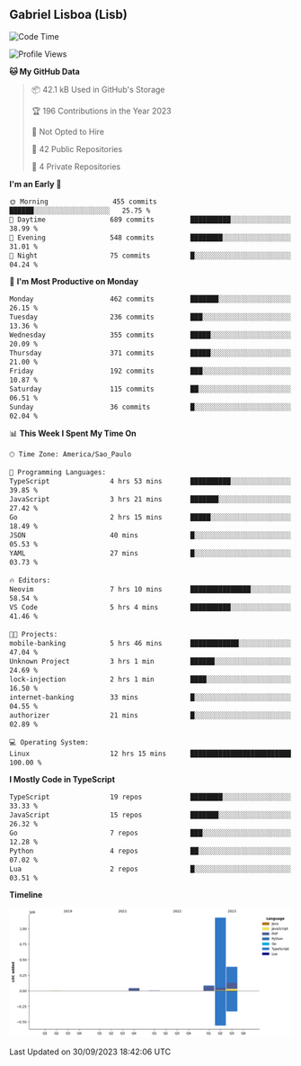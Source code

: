 ## Gabriel Lisboa (Lisb)

<!--START_SECTION:waka-->
![Code Time](http://img.shields.io/badge/Code%20Time-207%20hrs%2059%20mins-blue)

![Profile Views](http://img.shields.io/badge/Profile%20Views-0-blue)

**🐱 My GitHub Data** 

> 📦 42.1 kB Used in GitHub's Storage 
 > 
> 🏆 196 Contributions in the Year 2023
 > 
> 🚫 Not Opted to Hire
 > 
> 📜 42 Public Repositories 
 > 
> 🔑 4 Private Repositories 
 > 
**I'm an Early 🐤** 

```text
🌞 Morning                455 commits         ██████░░░░░░░░░░░░░░░░░░░   25.75 % 
🌆 Daytime                689 commits         ██████████░░░░░░░░░░░░░░░   38.99 % 
🌃 Evening                548 commits         ████████░░░░░░░░░░░░░░░░░   31.01 % 
🌙 Night                  75 commits          █░░░░░░░░░░░░░░░░░░░░░░░░   04.24 % 
```
📅 **I'm Most Productive on Monday** 

```text
Monday                   462 commits         ███████░░░░░░░░░░░░░░░░░░   26.15 % 
Tuesday                  236 commits         ███░░░░░░░░░░░░░░░░░░░░░░   13.36 % 
Wednesday                355 commits         █████░░░░░░░░░░░░░░░░░░░░   20.09 % 
Thursday                 371 commits         █████░░░░░░░░░░░░░░░░░░░░   21.00 % 
Friday                   192 commits         ███░░░░░░░░░░░░░░░░░░░░░░   10.87 % 
Saturday                 115 commits         ██░░░░░░░░░░░░░░░░░░░░░░░   06.51 % 
Sunday                   36 commits          █░░░░░░░░░░░░░░░░░░░░░░░░   02.04 % 
```


📊 **This Week I Spent My Time On** 

```text
🕑︎ Time Zone: America/Sao_Paulo

💬 Programming Languages: 
TypeScript               4 hrs 53 mins       ██████████░░░░░░░░░░░░░░░   39.85 % 
JavaScript               3 hrs 21 mins       ███████░░░░░░░░░░░░░░░░░░   27.42 % 
Go                       2 hrs 15 mins       █████░░░░░░░░░░░░░░░░░░░░   18.49 % 
JSON                     40 mins             █░░░░░░░░░░░░░░░░░░░░░░░░   05.53 % 
YAML                     27 mins             █░░░░░░░░░░░░░░░░░░░░░░░░   03.73 % 

🔥 Editors: 
Neovim                   7 hrs 10 mins       ███████████████░░░░░░░░░░   58.54 % 
VS Code                  5 hrs 4 mins        ██████████░░░░░░░░░░░░░░░   41.46 % 

🐱‍💻 Projects: 
mobile-banking           5 hrs 46 mins       ████████████░░░░░░░░░░░░░   47.04 % 
Unknown Project          3 hrs 1 min         ██████░░░░░░░░░░░░░░░░░░░   24.69 % 
lock-injection           2 hrs 1 min         ████░░░░░░░░░░░░░░░░░░░░░   16.50 % 
internet-banking         33 mins             █░░░░░░░░░░░░░░░░░░░░░░░░   04.55 % 
authorizer               21 mins             █░░░░░░░░░░░░░░░░░░░░░░░░   02.89 % 

💻 Operating System: 
Linux                    12 hrs 15 mins      █████████████████████████   100.00 % 
```

**I Mostly Code in TypeScript** 

```text
TypeScript               19 repos            ████████░░░░░░░░░░░░░░░░░   33.33 % 
JavaScript               15 repos            ███████░░░░░░░░░░░░░░░░░░   26.32 % 
Go                       7 repos             ███░░░░░░░░░░░░░░░░░░░░░░   12.28 % 
Python                   4 repos             ██░░░░░░░░░░░░░░░░░░░░░░░   07.02 % 
Lua                      2 repos             █░░░░░░░░░░░░░░░░░░░░░░░░   03.51 % 
```



**Timeline**

![Lines of Code chart](https://raw.githubusercontent.com/tenlisboa/tenlisboa/main/assets/bar_graph.png)


 Last Updated on 30/09/2023 18:42:06 UTC
<!--END_SECTION:waka-->
